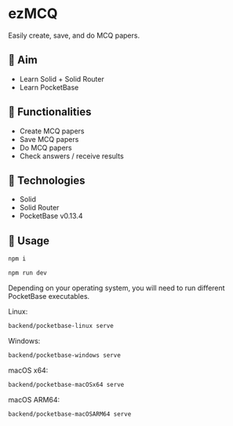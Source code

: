 # ezMCQ

Easily create, save, and do MCQ papers.

## 🎯 Aim

- Learn Solid + Solid Router
- Learn PocketBase

## 🚀 Functionalities

- Create MCQ papers
- Save MCQ papers
- Do MCQ papers
- Check answers / receive results

## 🤖 Technologies
- Solid
- Solid Router
- PocketBase v0.13.4

## 🔨 Usage
```bash
npm i
```

```bash
npm run dev
```

Depending on your operating system, you will need to run different PocketBase executables.

Linux:
```bash
backend/pocketbase-linux serve
```

Windows:
```bash
backend/pocketbase-windows serve
```

macOS x64:
```bash
backend/pocketbase-macOSx64 serve
```

macOS ARM64:
```bash
backend/pocketbase-macOSARM64 serve
```

